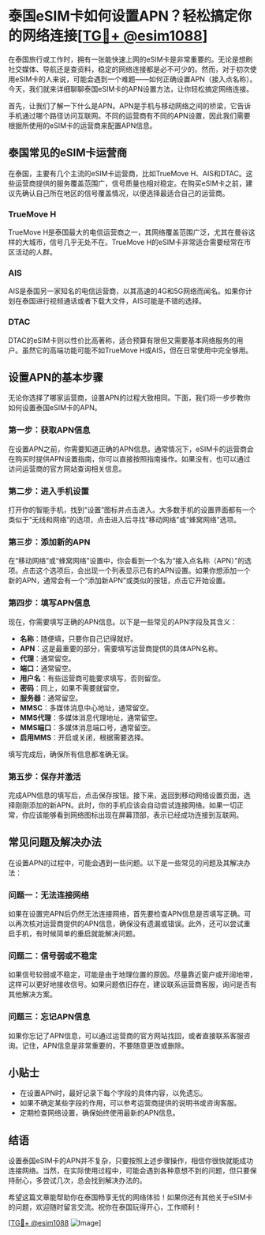 # 泰国eSIM卡如何设置APN？轻松搞定你的网络连接[[TG💪+ @esim1088](https://t.me/s/esim1088)]

在泰国旅行或工作时，拥有一张能快速上网的eSIM卡是非常重要的。无论是想刷社交媒体、导航还是查资料，稳定的网络连接都是必不可少的。然而，对于初次使用eSIM卡的人来说，可能会遇到一个难题——如何正确设置APN（接入点名称）。今天，我们就来详细聊聊泰国eSIM卡的APN设置方法，让你轻松搞定网络连接。

首先，让我们了解一下什么是APN。APN是手机与移动网络之间的桥梁，它告诉手机通过哪个路径访问互联网。不同的运营商有不同的APN设置，因此我们需要根据所使用的eSIM卡的运营商来配置APN信息。

## **泰国常见的eSIM卡运营商**

在泰国，主要有几个主流的eSIM卡运营商，比如TrueMove H、AIS和DTAC。这些运营商提供的服务覆盖范围广，信号质量也相对稳定。在购买eSIM卡之前，建议先确认自己所在地区的信号覆盖情况，以便选择最适合自己的运营商。

### TrueMove H

TrueMove H是泰国最大的电信运营商之一，其网络覆盖范围广泛，尤其在曼谷这样的大城市，信号几乎无处不在。TrueMove H的eSIM卡非常适合需要经常在市区活动的人群。

### AIS

AIS是泰国另一家知名的电信运营商，以其高速的4G和5G网络而闻名。如果你计划在泰国进行视频通话或者下载大文件，AIS可能是不错的选择。

### DTAC

DTAC的eSIM卡则以性价比高著称，适合预算有限但又需要基本网络服务的用户。虽然它的高端功能可能不如TrueMove H或AIS，但在日常使用中完全够用。

## 设置APN的基本步骤

无论你选择了哪家运营商，设置APN的过程大致相同。下面，我们将一步步教你如何设置泰国eSIM卡的APN。

### 第一步：获取APN信息

在设置APN之前，你需要知道正确的APN信息。通常情况下，eSIM卡的运营商会在购买时提供APN设置指南，你可以直接按照指南操作。如果没有，也可以通过访问运营商的官方网站查询相关信息。

### 第二步：进入手机设置

打开你的智能手机，找到“设置”图标并点击进入。大多数手机的设置界面都有一个类似于“无线和网络”的选项，点击进入后寻找“移动网络”或“蜂窝网络”选项。

### 第三步：添加新的APN

在“移动网络”或“蜂窝网络”设置中，你会看到一个名为“接入点名称（APN）”的选项。点击这个选项后，会出现一个列表显示已有的APN设置。如果你想添加一个新的APN，通常会有一个“添加新APN”或类似的按钮，点击它开始设置。

### 第四步：填写APN信息

现在，你需要填写正确的APN信息。以下是一些常见的APN字段及其含义：

- **名称**：随便填，只要你自己记得就好。
- **APN**：这是最重要的部分，需要填写运营商提供的具体APN名称。
- **代理**：通常留空。
- **端口**：通常留空。
- **用户名**：有些运营商可能要求填写，否则留空。
- **密码**：同上，如果不需要就留空。
- **服务器**：通常留空。
- **MMSC**：多媒体消息中心地址，通常留空。
- **MMS代理**：多媒体消息代理地址，通常留空。
- **MMS端口**：多媒体消息端口号，通常留空。
- **启用MMS**：开启或关闭，根据需要选择。

填写完成后，确保所有信息都准确无误。

### 第五步：保存并激活

完成APN信息的填写后，点击保存按钮。接下来，返回到移动网络设置页面，选择刚刚添加的新APN。此时，你的手机应该会自动尝试连接网络。如果一切正常，你应该能够看到网络图标出现在屏幕顶部，表示已经成功连接到互联网。

## **常见问题及解决办法**

在设置APN的过程中，可能会遇到一些问题。以下是一些常见的问题及其解决办法：

### 问题一：无法连接网络

如果在设置完APN后仍然无法连接网络，首先要检查APN信息是否填写正确。可以再次核对运营商提供的APN信息，确保没有遗漏或错误。此外，还可以尝试重启手机，有时候简单的重启就能解决问题。

### 问题二：信号弱或不稳定

如果信号较弱或不稳定，可能是由于地理位置的原因。尽量靠近窗户或开阔地带，这样可以更好地接收信号。如果问题依旧存在，建议联系运营商客服，询问是否有其他解决方案。

### 问题三：忘记APN信息

如果你忘记了APN信息，可以通过运营商的官方网站找回，或者直接联系客服咨询。记住，APN信息是非常重要的，不要随意更改或删除。

## **小贴士**

- 在设置APN时，最好记录下每个字段的具体内容，以免遗忘。
- 如果不确定某些字段的作用，可以参考运营商提供的说明书或咨询客服。
- 定期检查网络设置，确保始终使用最新的APN信息。

## 结语

设置泰国eSIM卡的APN并不复杂，只要按照上述步骤操作，相信你很快就能成功连接网络。当然，在实际使用过程中，可能会遇到各种意想不到的问题，但只要保持耐心，多尝试几次，总会找到解决办法的。

希望这篇文章能帮助你在泰国畅享无忧的网络体验！如果你还有其他关于eSIM卡的问题，欢迎随时留言交流。祝你在泰国玩得开心，工作顺利！

[[TG💪+ @esim1088](https://t.me/s/esim1088) ![Image](https://i.postimg.cc/4NQfJmqS/Snipaste-2025-05-13-00-14-12.png)]